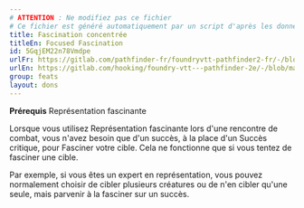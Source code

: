 ```yaml
---
# ATTENTION : Ne modifiez pas ce fichier
# Ce fichier est généré automatiquement par un script d'après les données du module Foundry VTT officiel et de sa traduction
title: Fascination concentrée
titleEn: Focused Fascination
id: 5GqjEM22n78Vmdpe
urlFr: https://gitlab.com/pathfinder-fr/foundryvtt-pathfinder2-fr/-/blob/master/data/feats/5GqjEM22n78Vmdpe.htm
urlEn: https://gitlab.com/hooking/foundry-vtt---pathfinder-2e/-/blob/master/packs/data/feats.db/focused-fascination.json
group: feats
layout: dons
---
```

**Prérequis** <a class="entity-link" data-pack="pf2e.feats-srd" data-id="7LB00jkh6JaJr3vS" draggable="true">Représentation fascinante</a>

Lorsque vous utilisez Représentation fascinante lors d'une rencontre de combat, vous n'avez besoin que d'un succès, à la place d'un Succès critique, pour <a class="entity-link" data-pack="pf2e.conditionspf2e" data-id="AdPVz7rbaVSRxHFg" draggable="true"><i class="fas fa-book-open"></i>Fasciner</a> votre cible. Cela ne fonctionne que si vous tentez de fasciner une cible.

Par exemple, si vous êtes un expert en représentation, vous pouvez normalement choisir de cibler plusieurs créatures ou de n'en cibler qu'une seule, mais parvenir à la fasciner sur un succès.


